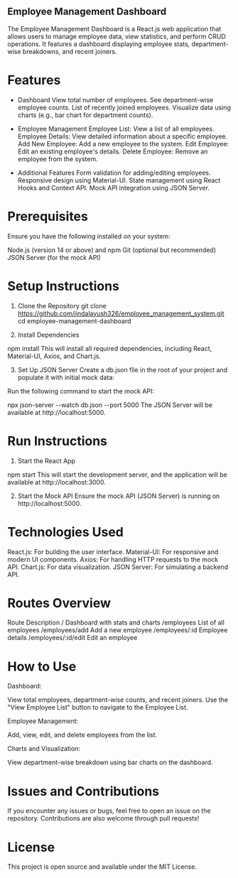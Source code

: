 ## Employee Management Dashboard
The Employee Management Dashboard is a React.js web application that allows users to manage employee data, view statistics, and perform CRUD operations. It features a dashboard displaying employee stats, department-wise breakdowns, and recent joiners.

# Features

* Dashboard
    View total number of employees.
    See department-wise employee counts.
    List of recently joined employees.
    Visualize data using charts (e.g., bar chart for department counts).

* Employee Management
    Employee List: View a list of all employees.
    Employee Details: View detailed information about a specific employee.
    Add New Employee: Add a new employee to the system.
    Edit Employee: Edit an existing employee's details.
    Delete Employee: Remove an employee from the system.

* Additional Features
    Form validation for adding/editing employees.
    Responsive design using Material-UI.
    State management using React Hooks and Context API.
    Mock API integration using JSON Server.

# Prerequisites
Ensure you have the following installed on your system:

Node.js (version 14 or above) and npm
Git (optional but recommended)
JSON Server (for the mock API)

# Setup Instructions
1. Clone the Repository
git clone https://github.com/jindalayush326/employee_management_system.git
cd employee-management-dashboard

2. Install Dependencies

npm install
This will install all required dependencies, including React, Material-UI, Axios, and Chart.js.

3. Set Up JSON Server
Create a db.json file in the root of your project and populate it with initial mock data:



Run the following command to start the mock API:


npx json-server --watch db.json --port 5000
The JSON Server will be available at http://localhost:5000.

# Run Instructions
1. Start the React App

npm start
This will start the development server, and the application will be available at http://localhost:3000.

2. Start the Mock API
Ensure the mock API (JSON Server) is running on http://localhost:5000.

# Technologies Used
React.js: For building the user interface.
Material-UI: For responsive and modern UI components.
Axios: For handling HTTP requests to the mock API.
Chart.js: For data visualization.
JSON Server: For simulating a backend API.

# Routes Overview
Route	                    Description
/	                    Dashboard with stats and charts
/employees	            List of all employees
/employees/add	        Add a new employee
/employees/:id	        Employee details
/employees/:id/edit	    Edit an employee

# How to Use
Dashboard:

View total employees, department-wise counts, and recent joiners.
Use the "View Employee List" button to navigate to the Employee List.

Employee Management:

Add, view, edit, and delete employees from the list.

Charts and Visualization:

View department-wise breakdown using bar charts on the dashboard.

# Issues and Contributions
If you encounter any issues or bugs, feel free to open an issue on the repository. Contributions are also welcome through pull requests!

# License
This project is open source and available under the MIT License.
